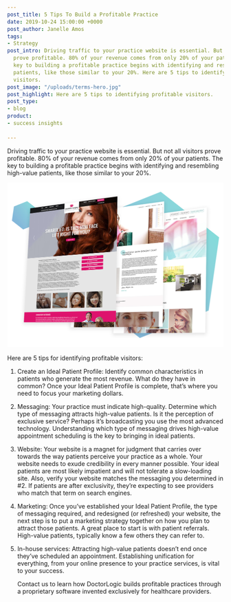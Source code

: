 ```yaml
---
post_title: 5 Tips To Build a Profitable Practice
date: 2019-10-24 15:00:00 +0000
post_author: Janelle Amos
tags:
- Strategy
post_intro: Driving traffic to your practice website is essential. But not all visitors
  prove profitable. 80% of your revenue comes from only 20% of your patients. The
  key to building a profitable practice begins with identifying and resembling high-value
  patients, like those similar to your 20%. Here are 5 tips to identifying profitable
  visitors.
post_image: "/uploads/terms-hero.jpg"
post_highlight: Here are 5 tips to identifying profitable visitors.
post_type:
- blog
product:
- success insights

---
```

Driving traffic to your practice website is essential. But not all visitors prove profitable. 80% of your revenue comes from only 20% of your patients. The key to building a profitable practice begins with identifying and resembling high-value patients, like those similar to your 20%.

![](/uploads/cosmetic-3up-2.png)

Here are 5 tips for identifying profitable visitors:

1. Create an Ideal Patient Profile: Identify common characteristics in patients who generate the most revenue. What do they have in common? Once your Ideal Patient Profile is complete, that’s where you need to focus your marketing dollars.
2. Messaging: Your practice must indicate high-quality. Determine which type of messaging attracts high-value patients. Is it the perception of exclusive service? Perhaps it’s broadcasting you use the most advanced technology. Understanding which type of messaging drives high-value appointment scheduling is the key to bringing in ideal patients.
3. Website: Your website is a magnet for judgment that carries over towards the way patients perceive your practice as a whole. Your website needs to exude credibility in every manner possible. Your ideal patients are most likely impatient and will not tolerate a slow-loading site. Also, verify your website matches the messaging you determined in #2. If patients are after exclusivity, they’re expecting to see providers who match that term on search engines.
4. Marketing: Once you’ve established your Ideal Patient Profile, the type of messaging required, and redesigned (or refreshed) your website, the next step is to put a marketing strategy together on how you plan to attract those patients. A great place to start is with patient referrals. High-value patients, typically know a few others they can refer to.
5. In-house services: Attracting high-value patients doesn’t end once they’ve scheduled an appointment. Establishing unification for everything, from your online presence to your practice services, is vital to your success.

   Contact us to learn how DoctorLogic builds profitable practices through a proprietary software invented exclusively for healthcare providers.